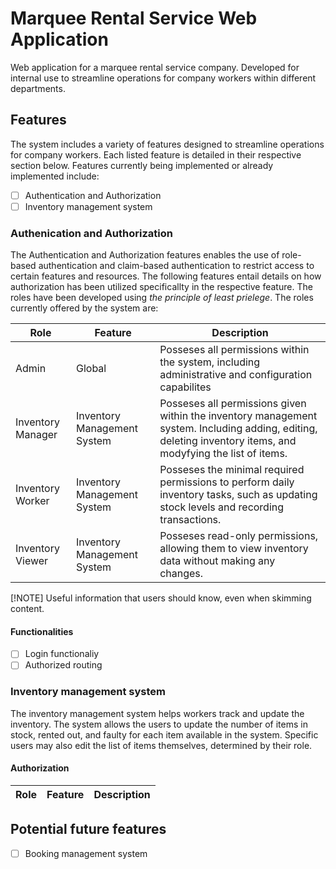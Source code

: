 # Marquee Rental Service Web Application

Web application for a marquee rental service company.  Developed for internal use to streamline operations for company workers within different departments.

## Features

The system includes a variety of features designed to streamline operations for company workers. Each listed feature is detailed in their respective section below. Features currently being implemented or already implemented include:

- [ ] Authentication and Authorization
- [ ] Inventory management system

### Authenication and Authorization

The Authentication and Authorization features enables the use of role-based authentication and claim-based authentication to restrict access to certain features and resources. The following features entail details on how authorization has been utilized specificallty in the respective feature. The roles have been developed using *the principle of least prielege*. The roles currently offered by the system are:

|Role|Feature|Description|
|---|---|---|
|Admin|Global|Posseses all permissions within the system, including administrative and configuration capabilites|
|Inventory Manager|Inventory Management System|Posseses all permissions given within the inventory management system. Including adding, editing, deleting inventory items, and modyfying the list of items.|
|Inventory Worker|Inventory Management System|Posseses the minimal required permissions to perform daily inventory tasks, such as updating stock levels and recording transactions.|
|Inventory Viewer|Inventory Management System| Posseses read-only permissions, allowing them to view inventory data without making any changes.|

[!NOTE]
Useful information that users should know, even when skimming content.

#### Functionalities

- [ ] Login functionaliy
- [ ] Authorized routing

### Inventory management system

The inventory management system helps workers track and update the inventory. The system allows the users to update the number of items in stock, rented out, and faulty for each item available in the system. Specific users may also edit the list of items themselves, determined by their role.

#### Authorization

|Role|Feature|Description|
|---|---|---|


## Potential future features

- [ ] Booking management system

